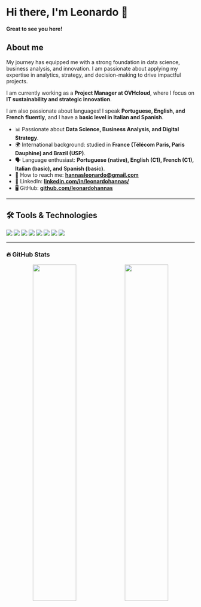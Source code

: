 # Hi there, I'm Leonardo 👋

**Great to see you here!**  

## About me

My journey has equipped me with a strong foundation in data science, business analysis, and innovation. I am passionate about applying my expertise in analytics, strategy, and decision-making to drive impactful projects.  

I am currently working as a **Project Manager at OVHcloud**, where I focus on **IT sustainability and strategic innovation**.

I am also passionate about languages! I speak **Portuguese, English, and French fluently**, and I have a **basic level in Italian and Spanish**.

- 📊 Passionate about **Data Science, Business Analysis, and Digital Strategy**.
- 🌍 International background: studied in **France (Télécom Paris, Paris Dauphine) and Brazil (USP)**.
- 🗣️ Language enthusiast: **Portuguese (native), English (C1), French (C1), Italian (basic), and Spanish (basic)**.
- 📩 How to reach me: **hannasleonardo@gmail.com**  
- 💼 LinkedIn: **[linkedin.com/in/leonardohannas/](https://www.linkedin.com/in/leonardohannas/)**  
- 🖥️ GitHub: **[github.com/leonardohannas](https://github.com/leonardohannas)**  

---

## 🛠 Tools & Technologies
<div align="left">
  <img src="https://img.shields.io/badge/-Python-3776AB?logo=python&logoColor=white&style=for-the-badge" />
  <img src="https://img.shields.io/badge/-R-276DC3?logo=r&logoColor=white&style=for-the-badge" />
  <img src="https://img.shields.io/badge/-C-A8B9CC?logo=c&logoColor=white&style=for-the-badge" />
  <img src="https://img.shields.io/badge/-Java-007396?logo=java&logoColor=white&style=for-the-badge" />
  <img src="https://img.shields.io/badge/-SQL-4479A1?logo=postgresql&logoColor=white&style=for-the-badge" />
  <img src="https://img.shields.io/badge/-LaTeX-008080?logo=latex&logoColor=white&style=for-the-badge" />
  <img src="https://img.shields.io/badge/-Tableau-E97627?logo=tableau&logoColor=white&style=for-the-badge" />
  <img src="https://img.shields.io/badge/-Power%20BI-F2C811?logo=powerbi&logoColor=black&style=for-the-badge" />
</div>

---

### 🔥 GitHub Stats
<p align="center">
  <img width="48%" src="https://github-readme-stats.vercel.app/api?username=leonardohannas&show_icons=true&theme=dark" />
  <img width="48%" src="https://github-readme-streak-stats.herokuapp.com/?user=leonardohannas&theme=dark" />
</p>
